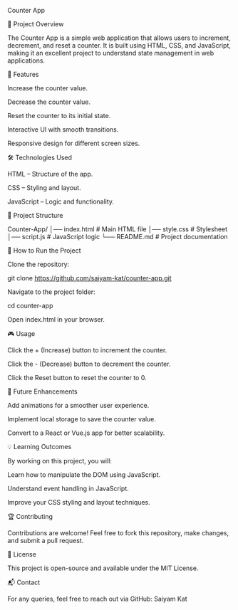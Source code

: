 Counter App

📝 Project Overview

The Counter App is a simple web application that allows users to increment, decrement, and reset a counter. It is built using HTML, CSS, and JavaScript, making it an excellent project to understand state management in web applications.

🚀 Features

Increase the counter value.

Decrease the counter value.

Reset the counter to its initial state.

Interactive UI with smooth transitions.

Responsive design for different screen sizes.

🛠️ Technologies Used

HTML – Structure of the app.

CSS – Styling and layout.

JavaScript – Logic and functionality.

📂 Project Structure

Counter-App/
│── index.html      # Main HTML file
│── style.css       # Stylesheet
│── script.js       # JavaScript logic
└── README.md       # Project documentation

📌 How to Run the Project

Clone the repository:

git clone https://github.com/saiyam-kat/counter-app.git

Navigate to the project folder:

cd counter-app

Open index.html in your browser.

🎮 Usage

Click the + (Increase) button to increment the counter.

Click the - (Decrease) button to decrement the counter.

Click the Reset button to reset the counter to 0.

🔧 Future Enhancements

Add animations for a smoother user experience.

Implement local storage to save the counter value.

Convert to a React or Vue.js app for better scalability.

💡 Learning Outcomes

By working on this project, you will:

Learn how to manipulate the DOM using JavaScript.

Understand event handling in JavaScript.

Improve your CSS styling and layout techniques.

🏆 Contributing

Contributions are welcome! Feel free to fork this repository, make changes, and submit a pull request.

📄 License

This project is open-source and available under the MIT License.

📬 Contact

For any queries, feel free to reach out via GitHub: Saiyam Kat

